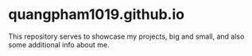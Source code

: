 # quangpham1019.github.io
This repository serves to showcase my projects, big and small, and also some additional info about me.
